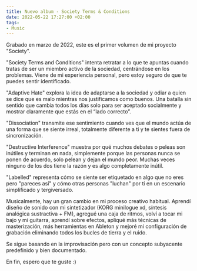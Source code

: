 ```yaml
---
title: Nuevo album - Society Terms & Conditions
date: 2022-05-22 17:27:00 +02:00
tags:
- Music
---
```


Grabado en marzo de 2022, este es el primer volumen de mi proyecto "Society".

"Society Terms and Conditions" intenta retratar a lo que te apuntas cuando tratas de ser un miembro activo de la sociedad, centrándose en los problemas. Viene de mi experiencia personal, pero estoy seguro de que te puedes sentir identificado.

"Adaptive Hate" explora la idea de adaptarse a la sociedad y odiar a quien se dice que es malo mientras nos justificamos como buenos. Una batalla sin sentido que cambia todos los días solo para ser aceptado socialmente y mostrar claramente que estás en el “lado correcto”.

"Dissociation" transmite ese sentimiento cuando ves que el mundo actúa de una forma que se siente irreal, totalmente diferente a ti y te sientes fuera de sincronización.

"Destructive Interference" muestra por qué muchos debates o peleas son inútiles y terminan en nada, simplemente porque las personas nunca se ponen de acuerdo, solo pelean y dejan el mundo peor. Muchas veces ninguno de los dos tiene la razón y es algo completamente inútil.

"Labelled" representa cómo se siente ser etiquetado en algo que no eres pero "pareces así" y cómo otras personas "luchan" por ti en un escenario simplificado y tergiversado.

Musicalmente, hay un gran cambio en mi proceso creativo habitual. Aprendí diseño de sonido con mi sintetizador (KORG minilogue xd, síntesis analógica sustractiva + FM), agregué una caja de ritmos, volví a tocar mi bajo y mi guitarra, aprendí sobre efectos, apliqué más técnicas de masterización, más herramientas en Ableton y mejoré mi configuración de grabación eliminando todos los bucles de tierra y el ruido.

Se sigue basando en la improvisación pero con un concepto subyacente predefinido y bien documentado.

En fin, espero que te guste :) 